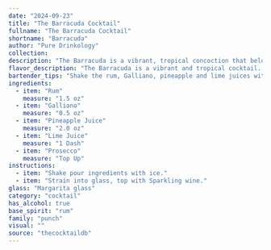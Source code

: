 ```yaml
---
date: "2024-09-23"
title: "The Barracuda Cocktail"
fullname: "The Barracuda Cocktail"
shortname: "Barracuda"
author: "Pure Drinkology"
collection:
description: "The Barracuda is a vibrant, tropical concoction that belongs to the **Rum Punch** family. It likely originated in the Caribbean, where rum, pineapple, and lime are staples, with the addition of Galliano adding a distinct Italian flair.  "
flavor_description: "The Barracuda is a vibrant and tropical cocktail. The rum provides a warm, spicy base, while the Galliano adds a sweet, herbal complexity. Pineapple juice contributes a juicy sweetness, balanced by the tartness of lime juice. The Prosecco adds a refreshing effervescence and a touch of dryness, making for a delightful and well-rounded experience. "
bartender_tips: "Shake the rum, Galliano, pineapple and lime juices with ice. Strain into a chilled coupe glass. Top with Prosecco and garnish with a lime wheel. Use a high-quality white rum and fresh juices for the best flavor.  Don't overshake - you want a light, frothy head on your drink.  And lastly,  enjoy the tropical sunshine in a glass! "
ingredients:
  - item: "Rum"
    measure: "1.5 oz"
  - item: "Galliano"
    measure: "0.5 oz"
  - item: "Pineapple Juice"
    measure: "2.0 oz"
  - item: "Lime Juice"
    measure: "1 Dash"
  - item: "Prosecco"
    measure: "Top Up"
instructions:
  - item: "Shake pour ingredients with ice."
  - item: "Strain into glass, top with Sparkling wine."
glass: "Margarita glass"
category: "cocktail"
has_alcohol: true
base_spirit: "rum"
family: "punch"
visual: ""
source: "thecocktaildb"
---
```


